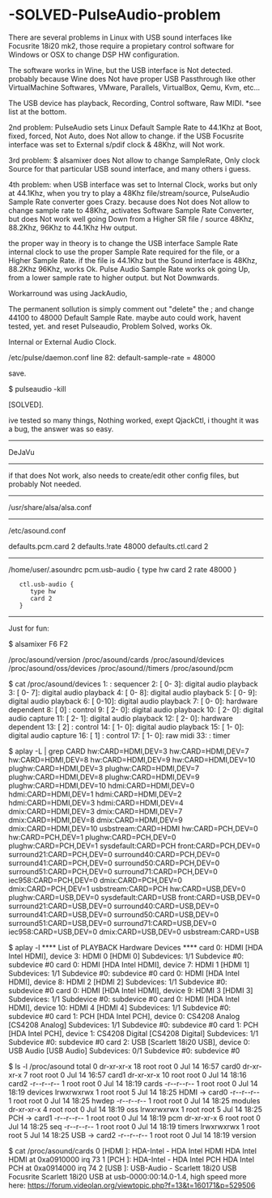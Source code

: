 # -SOLVED-PulseAudio-problem

There are several problems in Linux with USB sound interfaces like Focusrite 18i20 mk2, those 
require a propietary control software for Windows or OSX to change DSP HW configuration.

The software works in Wine, but the USB interface is Not detected.
probably because Wine does Not have proper USB Passthrough like other VirtualMachine Softwares, VMware, Parallels, VirtualBox, Qemu, Kvm, etc... 

The USB device has playback, Recording, Control software, Raw MIDI. *see list at the bottom.

2nd problem:
PulseAudio sets Linux Default Sample Rate to 44.1Khz at Boot, fixed, forced, Not Auto, does Not allow to change.
if the USB Focusrite interface was set to External s/pdif clock & 48Khz, 
will Not work.

3rd problem:
$ alsamixer does Not allow to change SampleRate,
Only clock Source for that particular USB sound interface, and many others i guess.

4th problem: 
when USB interface was set to Internal Clock,
works but only at 44.1Khz,
when you try to play a 48Khz file/stream/source,
PulseAudio Sample Rate converter goes Crazy.
because does Not does Not allow to change sample rate to 48Khz,
activates Software Sample Rate Converter,
but does Not work well going Down from a Higher SR file / source 48Khz, 88.2Khz, 96Khz to 44.1Khz Hw output.

the proper way in theory is to change the USB interface Sample Rate internal clock to use the proper Sample Rate required for the file, or a Higher Sample Rate.
if the file is 44.1Khz but the Sound interface is 48Khz, 88.2Khz 96Khz, works Ok.
Pulse Audio Sample Rate works ok going Up, 
from a lower sample rate to higher output.
but Not Downwards.

Workarround was using JackAudio,

The permanent sollution is simply comment out "delete" the ; and change 44100 to 48000 Default Sample Rate.
maybe auto could work, havent tested, yet.
and reset Pulseaudio, 
Problem Solved, works Ok.

Internal or External Audio Clock.

/etc/pulse/daemon.conf
line 82: default-sample-rate = 48000

save.

$ pulseaudio -kill

[SOLVED].

ive tested so many things, Nothing worked, exept QjackCtl, 
i thought it was a bug, the answer was so easy.

-----

DeJaVu

-----

if that does Not work,
also needs to create/edit other config files, 
but probably Not needed.

----

/usr/share/alsa/alsa.conf

----

/etc/asound.conf

defaults.pcm.card 2
defaults.!rate 48000
defaults.ctl.card 2

----

/home/user/.asoundrc
pcm.usb-audio {
          type hw
          card 2
          rate 48000
       }
       
       ctl.usb-audio {
          type hw
          card 2
       }

-----

Just for fun:

$ alsamixer
F6
F2

/proc/asound/version
/proc/asound/cards
/proc/asound/devices
/proc/asound/oss/devices
/proc/asound//timers
/proc/asound/pcm

$ cat /proc/asound/devices
  1:        : sequencer
  2: [ 0- 3]: digital audio playback
  3: [ 0- 7]: digital audio playback
  4: [ 0- 8]: digital audio playback
  5: [ 0- 9]: digital audio playback
  6: [ 0-10]: digital audio playback
  7: [ 0- 0]: hardware dependent
  8: [ 0]   : control
  9: [ 2- 0]: digital audio playback
 10: [ 2- 0]: digital audio capture
 11: [ 2- 1]: digital audio playback
 12: [ 2- 0]: hardware dependent
 13: [ 2]   : control
 14: [ 1- 0]: digital audio playback
 15: [ 1- 0]: digital audio capture
 16: [ 1]   : control
 17: [ 1- 0]: raw midi
 33:        : timer


$ aplay -L | grep CARD
hw:CARD=HDMI,DEV=3
hw:CARD=HDMI,DEV=7
hw:CARD=HDMI,DEV=8
hw:CARD=HDMI,DEV=9
hw:CARD=HDMI,DEV=10
plughw:CARD=HDMI,DEV=3
plughw:CARD=HDMI,DEV=7
plughw:CARD=HDMI,DEV=8
plughw:CARD=HDMI,DEV=9
plughw:CARD=HDMI,DEV=10
hdmi:CARD=HDMI,DEV=0
hdmi:CARD=HDMI,DEV=1
hdmi:CARD=HDMI,DEV=2
hdmi:CARD=HDMI,DEV=3
hdmi:CARD=HDMI,DEV=4
dmix:CARD=HDMI,DEV=3
dmix:CARD=HDMI,DEV=7
dmix:CARD=HDMI,DEV=8
dmix:CARD=HDMI,DEV=9
dmix:CARD=HDMI,DEV=10
usbstream:CARD=HDMI
hw:CARD=PCH,DEV=0
hw:CARD=PCH,DEV=1
plughw:CARD=PCH,DEV=0
plughw:CARD=PCH,DEV=1
sysdefault:CARD=PCH
front:CARD=PCH,DEV=0
surround21:CARD=PCH,DEV=0
surround40:CARD=PCH,DEV=0
surround41:CARD=PCH,DEV=0
surround50:CARD=PCH,DEV=0
surround51:CARD=PCH,DEV=0
surround71:CARD=PCH,DEV=0
iec958:CARD=PCH,DEV=0
dmix:CARD=PCH,DEV=0
dmix:CARD=PCH,DEV=1
usbstream:CARD=PCH
hw:CARD=USB,DEV=0
plughw:CARD=USB,DEV=0
sysdefault:CARD=USB
front:CARD=USB,DEV=0
surround21:CARD=USB,DEV=0
surround40:CARD=USB,DEV=0
surround41:CARD=USB,DEV=0
surround50:CARD=USB,DEV=0
surround51:CARD=USB,DEV=0
surround71:CARD=USB,DEV=0
iec958:CARD=USB,DEV=0
dmix:CARD=USB,DEV=0
usbstream:CARD=USB

$ aplay -l
**** List of PLAYBACK Hardware Devices ****
card 0: HDMI [HDA Intel HDMI], device 3: HDMI 0 [HDMI 0]
  Subdevices: 1/1
  Subdevice #0: subdevice #0
card 0: HDMI [HDA Intel HDMI], device 7: HDMI 1 [HDMI 1]
  Subdevices: 1/1
  Subdevice #0: subdevice #0
card 0: HDMI [HDA Intel HDMI], device 8: HDMI 2 [HDMI 2]
  Subdevices: 1/1
  Subdevice #0: subdevice #0
card 0: HDMI [HDA Intel HDMI], device 9: HDMI 3 [HDMI 3]
  Subdevices: 1/1
  Subdevice #0: subdevice #0
card 0: HDMI [HDA Intel HDMI], device 10: HDMI 4 [HDMI 4]
  Subdevices: 1/1
  Subdevice #0: subdevice #0
card 1: PCH [HDA Intel PCH], device 0: CS4208 Analog [CS4208 Analog]
  Subdevices: 1/1
  Subdevice #0: subdevice #0
card 1: PCH [HDA Intel PCH], device 1: CS4208 Digital [CS4208 Digital]
  Subdevices: 1/1
  Subdevice #0: subdevice #0
card 2: USB [Scarlett 18i20 USB], device 0: USB Audio [USB Audio]
  Subdevices: 0/1
  Subdevice #0: subdevice #0

$ ls -l /proc/asound
total 0
dr-xr-xr-x 18 root root 0 Jul 14 16:57 card0
dr-xr-xr-x  7 root root 0 Jul 14 16:57 card1
dr-xr-xr-x 10 root root 0 Jul 14 18:16 card2
-r--r--r--  1 root root 0 Jul 14 18:19 cards
-r--r--r--  1 root root 0 Jul 14 18:19 devices
lrwxrwxrwx  1 root root 5 Jul 14 18:25 HDMI -> card0
-r--r--r--  1 root root 0 Jul 14 18:25 hwdep
-r--r--r--  1 root root 0 Jul 14 18:25 modules
dr-xr-xr-x  4 root root 0 Jul 14 18:19 oss
lrwxrwxrwx  1 root root 5 Jul 14 18:25 PCH -> card1
-r--r--r--  1 root root 0 Jul 14 18:19 pcm
dr-xr-xr-x  6 root root 0 Jul 14 18:25 seq
-r--r--r--  1 root root 0 Jul 14 18:19 timers
lrwxrwxrwx  1 root root 5 Jul 14 18:25 USB -> card2
-r--r--r--  1 root root 0 Jul 14 18:19 version

$ cat /proc/asound/cards
 0 [HDMI           ]: HDA-Intel - HDA Intel HDMI
                      HDA Intel HDMI at 0xa0910000 irq 73
 1 [PCH            ]: HDA-Intel - HDA Intel PCH
                      HDA Intel PCH at 0xa0914000 irq 74
 2 [USB            ]: USB-Audio - Scarlett 18i20 USB
                      Focusrite Scarlett 18i20 USB at usb-0000:00:14.0-1.4, high speed
more here:
https://forum.videolan.org/viewtopic.php?f=13&t=160171&p=529506
